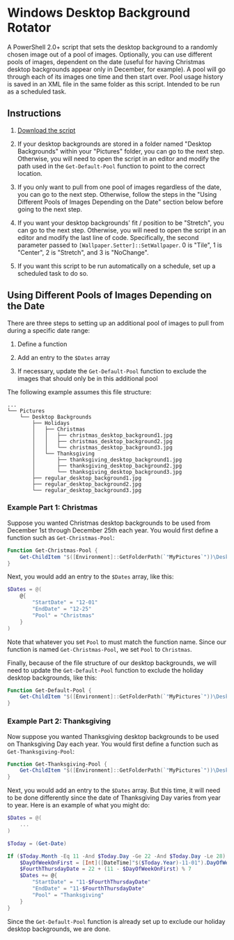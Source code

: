 # Windows Desktop Background Rotator

A PowerShell 2.0+ script that sets the desktop background to a randomly chosen
image out of a pool of images. Optionally, you can use different pools of
images, dependent on the date (useful for having Christmas desktop backgrounds
appear only in December, for example). A pool will go through each of its
images one time and then start over. Pool usage history is saved in an XML file
in the same folder as this script. Intended to be run as a scheduled task.

## Instructions

1. [Download the script](https://raw.githubusercontent.com/ataylor32/windows-desktop-background-rotator/master/Rotate-Desktop-Background.ps1)

1. If your desktop backgrounds are stored in a folder named
   "Desktop Backgrounds" within your "Pictures" folder, you can go to the next
   step. Otherwise, you will need to open the script in an editor and modify
   the path used in the `Get-Default-Pool` function to point to the correct
   location.

1. If you only want to pull from one pool of images regardless of the date, you
   can go to the next step. Otherwise, follow the steps in the "Using Different
   Pools of Images Depending on the Date" section below before going to the
   next step.

1. If you want your desktop backgrounds' fit / position to be "Stretch", you
   can go to the next step. Otherwise, you will need to open the script in an
   editor and modify the last line of code. Specifically, the second parameter
   passed to `[Wallpaper.Setter]::SetWallpaper`. 0 is "Tile", 1 is "Center", 2
   is "Stretch", and 3 is "NoChange".

1. If you want this script to be run automatically on a schedule, set up a
   scheduled task to do so.

## Using Different Pools of Images Depending on the Date

There are three steps to setting up an additional pool of images to pull from
during a specific date range:

1. Define a function

1. Add an entry to the `$Dates` array

1. If necessary, update the `Get-Default-Pool` function to exclude the images
   that should only be in this additional pool

The following example assumes this file structure:

```
...
└── Pictures
    └── Desktop Backgrounds
        ├── Holidays
        │   ├── Christmas
        │   │   ├── christmas_desktop_background1.jpg
        │   │   ├── christmas_desktop_background2.jpg
        │   │   └── christmas_desktop_background3.jpg
        │   └── Thanksgiving
        │       ├── thanksgiving_desktop_background1.jpg
        │       ├── thanksgiving_desktop_background2.jpg
        │       └── thanksgiving_desktop_background3.jpg
        ├── regular_desktop_background1.jpg
        ├── regular_desktop_background2.jpg
        └── regular_desktop_background3.jpg
```

### Example Part 1: Christmas

Suppose you wanted Christmas desktop backgrounds to be used from December 1st
through December 25th each year. You would first define a function such as
`Get-Christmas-Pool`:

```powershell
Function Get-Christmas-Pool {
	Get-ChildItem "$([Environment]::GetFolderPath(`"MyPictures`"))\Desktop Backgrounds\Holidays\Christmas"
}
```

Next, you would add an entry to the `$Dates` array, like this:

```powershell
$Dates = @(
	@{
		"StartDate" = "12-01"
		"EndDate" = "12-25"
		"Pool" = "Christmas"
	}
)
```

Note that whatever you set `Pool` to must match the function name. Since our
function is named `Get-Christmas-Pool`, we set `Pool` to `Christmas`.

Finally, because of the file structure of our desktop backgrounds, we will need
to update the `Get-Default-Pool` function to exclude the holiday desktop
backgrounds, like this:

```powershell
Function Get-Default-Pool {
	Get-ChildItem "$([Environment]::GetFolderPath(`"MyPictures`"))\Desktop Backgrounds" -Recurse | Where-Object {! $_.PSIsContainer -And $_.FullName -NotMatch "Holidays"}
}
```

### Example Part 2: Thanksgiving

Now suppose you wanted Thanksgiving desktop backgrounds to be used on
Thanksgiving Day each year. You would first define a function such as
`Get-Thanksgiving-Pool`:

```powershell
Function Get-Thanksgiving-Pool {
	Get-ChildItem "$([Environment]::GetFolderPath(`"MyPictures`"))\Desktop Backgrounds\Holidays\Thanksgiving"
}
```

Next, you would add an entry to the `$Dates` array. But this time, it will need
to be done differently since the date of Thanksgiving Day varies from year to
year. Here is an example of what you might do:

```powershell
$Dates = @(
	...
)

$Today = (Get-Date)

If ($Today.Month -Eq 11 -And $Today.Day -Ge 22 -And $Today.Day -Le 28) {
	$DayOfWeekOnFirst = [Int]([DateTime]"$($Today.Year)-11-01").DayOfWeek
	$FourthThursdayDate = 22 + (11 - $DayOfWeekOnFirst) % 7
	$Dates += @{
		"StartDate" = "11-$FourthThursdayDate"
		"EndDate" = "11-$FourthThursdayDate"
		"Pool" = "Thanksgiving"
	}
}
```

Since the `Get-Default-Pool` function is already set up to exclude our holiday
desktop backgrounds, we are done.
